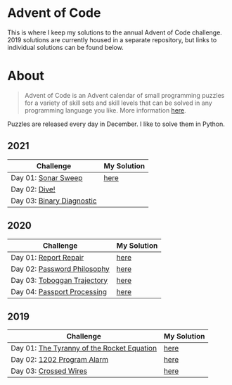 # Advent of Code
This is where I keep my solutions to the annual Advent of Code challenge. 2019 solutions are currently housed in a separate repository, but links to individual solutions can be found below.

# About

> Advent of Code is an Advent calendar of small programming puzzles for a variety of skill sets and skill levels that can be solved in any programming language you like. More information [here](https://adventofcode.com/2020/about).

Puzzles are released every day in December. I like to solve them in Python.

## 2021

**Challenge** | **My Solution**
------------- | ---------------
Day 01: [Sonar Sweep](https://adventofcode.com/2021/day/1) | [here](https://github.com/monikered/advent-of-code/blob/main/2021/Day1.py)
Day 02: [Dive!](https://adventofcode.com/2021/day/2) | 
Day 03: [Binary Diagnostic](https://adventofcode.com/2020/day/3) | 

## 2020

**Challenge** | **My Solution**
------------- | ---------------
Day 01: [Report Repair](https://adventofcode.com/2020/day/1) | [here](https://github.com/monikered/advent-of-code/blob/main/2020/AOC2020_1.py)
Day 02: [Password Philosophy](https://adventofcode.com/2020/day/2) | [here](https://github.com/monikered/advent-of-code/blob/main/2020/AOC2020_2.py)
Day 03: [Toboggan Trajectory](https://adventofcode.com/2020/day/3) | [here](https://github.com/monikered/advent-of-code/blob/main/2020/AOC2020_3.py)
Day 04: [Passport Processing](https://adventofcode.com/2020/day/4) | [here](https://github.com/monikered/advent-of-code/blob/main/2020/AOC2020_4.py)

## 2019

**Challenge** | **My Solution**
------------- | ---------------
Day 01: [The Tyranny of the Rocket Equation](https://adventofcode.com/2019/day/1) | [here](https://github.com/monikered/aoc2019/tree/master/Day%201)
Day 02: [1202 Program Alarm](https://adventofcode.com/2019/day/2) | [here](https://github.com/monikered/aoc2019/tree/master/Day%202)
Day 03: [Crossed Wires](https://adventofcode.com/2019/day/3) | [here](https://github.com/monikered/aoc2019/tree/master/Day%203)
